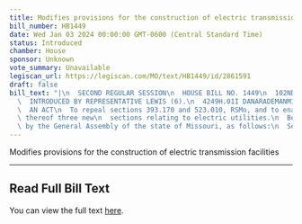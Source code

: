 ```yaml
---
title: Modifies provisions for the construction of electric transmission facilities
bill_number: HB1449
date: Wed Jan 03 2024 00:00:00 GMT-0600 (Central Standard Time)
status: Introduced
chamber: House
sponsor: Unknown
vote_summary: Unavailable
legiscan_url: https://legiscan.com/MO/text/HB1449/id/2861591
draft: false
bill_text: "|\n  SECOND REGULAR SESSION\n  HOUSE BILL NO. 1449\n  102ND GENERAL ASSEMBLY\n\
  \  INTRODUCED BY REPRESENTATIVE LEWIS (6).\n  4249H.01I DANARADEMANMILLER,ChiefClerk\n\
  \  AN ACT\n  To repeal sections 393.170 and 523.010, RSMo, and to enact in lieu\
  \ thereof three new\n  sections relating to electric utilities.\n  Be it enacted\
  \ by the General Assembly of the state of Missouri, as follows:\n  SectionA. Sections393.170and523.010,RSMo,arerepealedandthreenewsections"
---
```

Modifies provisions for the construction of electric transmission facilities

---

## Read Full Bill Text

You can view the full text [here](https://legiscan.com/MO/text/HB1449/id/2861591).
